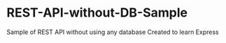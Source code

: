# REST-API-without-DB-Sample
Sample of REST API without using any database
Created to learn Express

